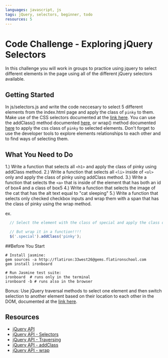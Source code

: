 ```yaml
---
languages: javascript, js
tags: jQuery, selectors, beginner, todo
resources: 5
---
```


# Code Challenge - Exploring jQuery Selectors

In this challenge you will work in groups to practice using jquery to select different elements in the page using all of the different jQuery selectors available. 

## Getting Started
In js/selectors.js and write the code neccesary to select 5 different elements from the index.html page and apply the class of `pinky` to them. Make use of the CSS selectors documented at the [link here](http://api.jquery.com/category/selectors/). You can use the addClass() method documented [here](http://api.jquery.com/addClass/), or wrap() method documented [here](http://api.jquery.com/wrap/) to apply the css class of `pinky` to selected elements. Don't forget to use the developer tools to explore elements relationships to each other and to find ways of selecting them.

## What You Need to Do
1.) Write a function that selects all `<h1>` and apply the class of pinky using addClass method.
2.) Write a function that selects all `<li>` inside of `<ol>` only and apply the class of pinky using addClass method.
3.) Write a function that selects the `<a>` that is inside of the element that has both an id of box4 and a class of box5
4.) Write a function that selects the image of the cat that has the alt text equal to "cat sleeping"
5.) Write a function that selects only checked checkbox inputs and wrap them with a span that has the class of pinky using the wrap method.

ex.
```javascript
  // Select the element with the class of special and apply the class of pinky using addClass method.

  // But wrap it in a function!!!!
  $('.special').addClass('pinky');
```

##Before You Start
```shell
# Install jasmine:
gem sources -a http://flatiron:33west26@gems.flatironschool.com
gem install ironboard

# Run Jasmine test suite:
ironboard  # runs only in the terminal
ironboard -b # runs also in the browser
```

Bonus: Use jQuery traversal methods to select one element and then switch selection to another element based on their location to each other in the DOM, documented at the [link here](http://api.jquery.com/category/traversing/).

## Resources

 * [jQuery API](http://api.jquery.com)
 * [jQuery API - Selectors](http://api.jquery.com/category/selectors/)
 * [jQuery API - Traversing](http://api.jquery.com/category/traversing/)
 * [jQuery API - addClass](http://api.jquery.com/addClass/)
 * [jQuery API - wrap](http://api.jquery.com/wrap/)